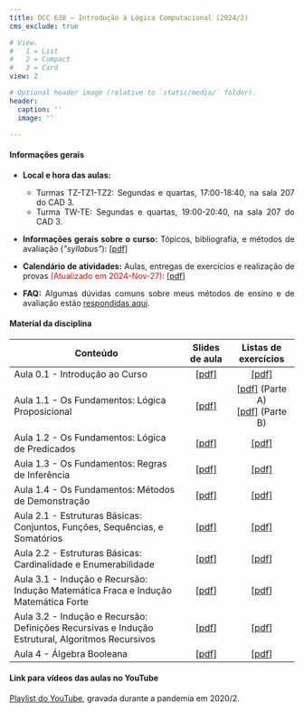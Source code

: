 ```yaml
---
title: DCC 638 – Introdução à Lógica Computacional (2024/2)
cms_exclude: true

# View.
#   1 = List
#   2 = Compact
#   3 = Card
view: 2

# Optional header image (relative to `static/media/` folder).
header:
  caption: ''
  image: ''

---
```


<div style="text-align: justify"> 

#### Informações gerais

- **Local e hora das aulas:** 
  - Turmas TZ-TZ1-TZ2: Segundas e quartas, 17:00-18:40, na sala 207 do CAD 3.
  - Turma TW-TE: Segundas e quartas, 19:00-20:40, na sala 207 do CAD 3.

- **Informações gerais sobre o curso:** Tópicos, bibliografia, e métodos de avaliação (*"syllabus"*): [[pdf]](https://homepages.dcc.ufmg.br/~msalvim/courses/ilc/Aula0.0_InformacoesGerais%5bstill%5d.pdf)

- **Calendário de atividades:** Aulas, entregas de exercícios e realização de provas <span style="color:red">(Atualizado em 2024-Nov-27)</span>: [[pdf]](https://homepages.dcc.ufmg.br/~msalvim/courses/ilc/ILC-2024-2%20-%20Cronograma.pdf)

<!-- - <span style="color:red">**Seminários:**</span>
    - <span style="color:red">Instruções:</span> [[pdf]](https://homepages.dcc.ufmg.br/~msalvim/courses/ftc/seminario%5binstrucoes%5d.pdf)
    - <span style="color:red">Grupos, tópicos e datas de apresentação:</span> [[pdf]](https://homepages.dcc.ufmg.br/~msalvim/courses/ftc/seminarios%5bgrupos-topicos%5d.pdf) -->

- **FAQ:** Algumas dúvidas comuns sobre meus métodos de ensino e de avaliação estão [respondidas aqui](../../faqs/teaching-grading/).

#### Material da disciplina

| Conteúdo | Slides de aula | Listas de exercícios |
| --- | :---: | :---: | 
| Aula 0.1 - Introdução ao Curso | [[pdf]](https://homepages.dcc.ufmg.br/~msalvim/courses/ilc/Aula0.1_Introducao%5bstill%5d.pdf) | [[pdf]](https://homepages.dcc.ufmg.br/~msalvim/courses/ilc/Lista0_Desafios-ResolucaoProblemas%5bquestoes%5d.pdf) | 
| Aula 1.1 - Os Fundamentos: Lógica Proposicional | [[pdf]](https://homepages.dcc.ufmg.br/~msalvim/courses/ilc/Aula1.1_LogicaProposicional%5bstill%5d.pdf) | [[pdf]](https://homepages.dcc.ufmg.br/~msalvim/courses/ilc/Lista1.1-A_LogicaProposicional%5bquestoes%5d.pdf) (Parte A) <br> [[pdf]](https://homepages.dcc.ufmg.br/~msalvim/courses/ilc/Lista1.1-B_EquivalenciasProposicionais%5bquestoes%5d.pdf) (Parte B) | 
| Aula 1.2 - Os Fundamentos: Lógica de Predicados | [[pdf]](https://homepages.dcc.ufmg.br/~msalvim/courses/ilc/Aula1.2_LogicaDePredicados%5bstill%5d.pdf) | [[pdf]](https://homepages.dcc.ufmg.br/~msalvim/courses/ilc/Lista1.2_PredicadosQuantificadores%5bquestoes%5d.pdf) | 
| Aula 1.3 - Os Fundamentos: Regras de Inferência | [[pdf]](https://homepages.dcc.ufmg.br/~msalvim/courses/ilc/Aula1.3_RegrasInferencia%5bstill%5d.pdf) | [[pdf]](https://homepages.dcc.ufmg.br/~msalvim/courses/ilc/Lista1.3_RegrasInferencia%5bquestoes%5d.pdf) | 
| Aula 1.4 - Os Fundamentos: Métodos de Demonstração | [[pdf]](https://homepages.dcc.ufmg.br/~msalvim/courses/ilc/Aula1.4_MetodosDemonstracao%5bstill%5d.pdf) | [[pdf]](https://homepages.dcc.ufmg.br/~msalvim/courses/ilc/Lista1.4_MetodosDemonstracao%5bquestoes%5d.pdf) |
| Aula 2.1 - Estruturas Básicas: Conjuntos, Funções, Sequências, e Somatórios | [[pdf]](https://homepages.dcc.ufmg.br/~msalvim/courses/ilc/Aula2.1_ConjuntosFuncoesSequenciasSomatorios%5bstill%5d.pdf) | [[pdf]](https://homepages.dcc.ufmg.br/~msalvim/courses/ilc/Lista2.1_Conjuntos%5bquestoes%5d.pdf) |
| Aula 2.2 - Estruturas Básicas: Cardinalidade e Enumerabilidade | [[pdf](https://homepages.dcc.ufmg.br/~msalvim/courses/ilc/Aula2.2_CardinalidadeEnumerabilidade%5bstill%5d.pdf)] | [[pdf](https://homepages.dcc.ufmg.br/~msalvim/courses/ilc/Lista2.2_FuncoesSequenciasCardinalidade%5bquestoes%5d.pdf)] |
| Aula 3.1 - Indução e Recursão: Indução Matemática Fraca e Indução Matemática Forte | [[pdf](https://homepages.dcc.ufmg.br/~msalvim/courses/ilc/Aula3.1_InducaoFracaForte%5bstill%5d.pdf)] | [[pdf](https://homepages.dcc.ufmg.br/~msalvim/courses/ilc/Lista3.1_InducaoFracaForte-BoaOrdenacao%5bquestoes%5d.pdf)] |
| Aula 3.2 - Indução e Recursão: Definições Recursivas e Indução Estrutural, Algoritmos Recursivos | [[pdf](https://homepages.dcc.ufmg.br/~msalvim/courses/ilc/Aula3.2_DefinicoesRecursivasInducaoEstruturalAlgoritmosRecursivos%5bstill%5d.pdf)] | [[pdf](https://homepages.dcc.ufmg.br/~msalvim/courses/ilc/Lista3.2_DefRecursivasIndEstruturalAlgRecursivos%5bquestoes%5d.pdf)] |
| Aula 4 - Álgebra Booleana | [[pdf](https://homepages.dcc.ufmg.br/~msalvim/courses/ilc/Aula4_AlgebraBooleana%5bstill%5d.pdf)] | [[pdf](https://homepages.dcc.ufmg.br/~msalvim/courses/ilc/Lista4_AlgebraBooleana%5bquestoes%5d.pdf)] |

####  Link para vídeos das aulas no YouTube 

 
[Playlist do YouTube](https://www.youtube.com/playlist?list=PLMfK2lhtmT7G52lLlu8C97IQgJhYlZ3lL), gravada durante a pandemia em 2020/2.


</div>